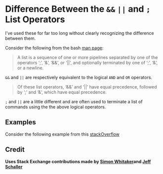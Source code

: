 # Difference Between the `&&` `||` and `;` List Operators

I've used these for far too long without clearly recognizing the difference between them.

Consider the following from the bash [man page](http://www.gnu.org/software/bash/manual/bashref.html#Lists):

>A list is a sequence of one or more pipelines separated by one of the operators ‘;’, ‘&’, ‘&&’, or ‘||’, and optionally terminated by one of ‘;’, ‘&’, or a newline.

`&&` and `||` are respectively equivalent to the logical `AND` and `OR` operators.

>Of these list operators, ‘&&’ and ‘||’ have equal precedence, followed by ‘;’ and ‘&’, which have equal precedence.

`;` and `||` are a little different and are often used to terminate a list of commands using the the above logical operators.



## Examples

Consider the following example from this [stackOverflow](#credit)

## Credit
**Uses Stack Exchange contributions made by [Simon Whitaker](https://unix.stackexchange.com/users/2180/shawn-j-goff)and [Jeff Schaller](https://unix.stackexchange.com/users/117549/jeff-schaller)**

